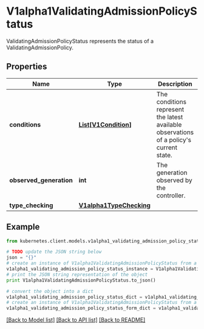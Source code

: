 # V1alpha1ValidatingAdmissionPolicyStatus

ValidatingAdmissionPolicyStatus represents the status of a ValidatingAdmissionPolicy.

## Properties

Name | Type | Description | Notes
------------ | ------------- | ------------- | -------------
**conditions** | [**List[V1Condition]**](V1Condition.md) | The conditions represent the latest available observations of a policy&#39;s current state. | [optional] 
**observed_generation** | **int** | The generation observed by the controller. | [optional] 
**type_checking** | [**V1alpha1TypeChecking**](V1alpha1TypeChecking.md) |  | [optional] 

## Example

```python
from kubernetes.client.models.v1alpha1_validating_admission_policy_status import V1alpha1ValidatingAdmissionPolicyStatus

# TODO update the JSON string below
json = "{}"
# create an instance of V1alpha1ValidatingAdmissionPolicyStatus from a JSON string
v1alpha1_validating_admission_policy_status_instance = V1alpha1ValidatingAdmissionPolicyStatus.from_json(json)
# print the JSON string representation of the object
print V1alpha1ValidatingAdmissionPolicyStatus.to_json()

# convert the object into a dict
v1alpha1_validating_admission_policy_status_dict = v1alpha1_validating_admission_policy_status_instance.to_dict()
# create an instance of V1alpha1ValidatingAdmissionPolicyStatus from a dict
v1alpha1_validating_admission_policy_status_form_dict = v1alpha1_validating_admission_policy_status.from_dict(v1alpha1_validating_admission_policy_status_dict)
```
[[Back to Model list]](../README.md#documentation-for-models) [[Back to API list]](../README.md#documentation-for-api-endpoints) [[Back to README]](../README.md)


